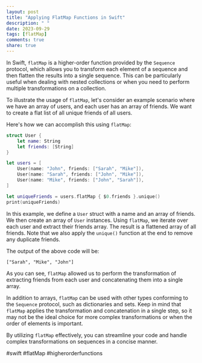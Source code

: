 ```yaml
---
layout: post
title: "Applying FlatMap Functions in Swift"
description: " "
date: 2023-09-29
tags: [flatMap]
comments: true
share: true
---
```


In Swift, `flatMap` is a higher-order function provided by the `Sequence` protocol, which allows you to transform each element of a sequence and then flatten the results into a single sequence. This can be particularly useful when dealing with nested collections or when you need to perform multiple transformations on a collection.

To illustrate the usage of `flatMap`, let's consider an example scenario where we have an array of users, and each user has an array of friends. We want to create a flat list of all unique friends of all users.

Here's how we can accomplish this using `flatMap`:

```swift
struct User {
    let name: String
    let friends: [String]
}

let users = [
    User(name: "John", friends: ["Sarah", "Mike"]),
    User(name: "Sarah", friends: ["John", "Mike"]),
    User(name: "Mike", friends: ["John", "Sarah"]),
]

let uniqueFriends = users.flatMap { $0.friends }.unique()
print(uniqueFriends)
```

In this example, we define a `User` struct with a name and an array of friends. We then create an array of `User` instances. Using `flatMap`, we iterate over each user and extract their friends array. The result is a flattened array of all friends. Note that we also apply the `unique()` function at the end to remove any duplicate friends.

The output of the above code will be:

```
["Sarah", "Mike", "John"]
```

As you can see, `flatMap` allowed us to perform the transformation of extracting friends from each user and concatenating them into a single array.

In addition to arrays, `flatMap` can be used with other types conforming to the `Sequence` protocol, such as dictionaries and sets. Keep in mind that `flatMap` applies the transformation and concatenation in a single step, so it may not be the ideal choice for more complex transformations or when the order of elements is important.

By utilizing `flatMap` effectively, you can streamline your code and handle complex transformations on sequences in a concise manner.

#swift #flatMap #higherorderfunctions